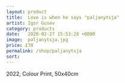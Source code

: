 ```yaml
---
layout: product
title:  Love is when he says "paljanytsja"
artist: Igor Gusev
category: products
date:   2020-02-27 15:53:28 +0000
image:  paljanytsja.jpg
price: £70
permalink: /shop/paljanytsja
sort: 
---
```

2022, Colour Print, 50x40cm
